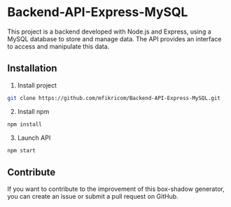 # Backend-API-Express-MySQL
This project is a backend developed with Node.js and Express, using a MySQL database to store and manage data. The API provides an interface to access and manipulate this data.
## Installation

1. Install project

```sh
git clone https://github.com/mfikricom/Backend-API-Express-MySQL.git
```

2. Install npm 
```sh
npm install
```

3. Launch API 
```sh
npm start
```
## Contribute

If you want to contribute to the improvement of this box-shadow generator, you can create an issue or submit a pull request on GitHub.


